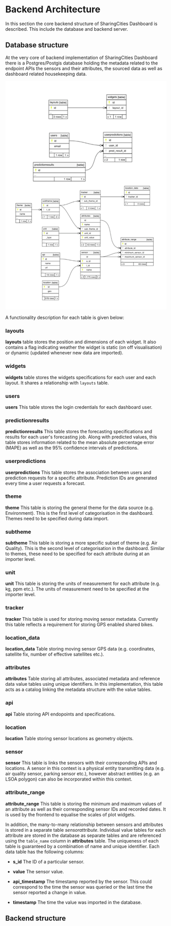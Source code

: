 # Backend Architecture

In this section the core backend structure of SharingCities Dashboard is described. This include the database and backend server.

## Database structure 
At the very core of backend implementation of SharingCities Dashboard there is a Postgres/Postgis database holding the metadata related to the endpoint APIs the sensors and their attributes, the sourced data as well as dashboard related housekeeping data. 

![](../images/scd-metadata.png)

A functionality description for each table is given below:

### layouts 
**layouts**  table stores the position and dimensions of each widget. It also contains a flag indicating weather the widget is static (on off visualisation) or dynamic (updated whenever new data are imported).

### widgets 
**widgets** table stores the widgets specifications for each user and each layout. It shares a relationship with ``` layouts ``` table.

### users
 **users** This table stores the login credentials for each dashboard user.  

### predictionresults
 **predictionresults** This table stores the forecasting specifications and results for each user's forecasting job. Along with predicted values, this table stores information related to the mean absolute percentage error (MAPE) as well as the 95% confidence intervals of predictions.

### userpredictions 
 **userpredictions** This table stores the association between users and prediction requests for a specific attribute. Prediction IDs are generated every time a user requests a forecast.

### theme 
**theme** This table is storing the general theme for the data source (e.g. Environment). This is the first level of categorisation in the dashboard. Themes need to be specified during data import.

### subtheme 
**subtheme** This table is storing a more specific subset of theme (e.g. Air Quality). This is the second level of categorisation in the dashboard. Similar to themes, these need to be specified for each attribute during at an importer level.

### unit 
**unit** This table is storing the units of measurement for each attribute (e.g. kg, ppm etc.). The units of measurement need to be specified at the importer level. 

### tracker
**tracker** This table is used for storing moving sensor metadata. Currently this table reflects a requirement for storing GPS enabled shared bikes.

### location_data
 **location_data** Table storing moving sensor GPS data (e.g. coordinates, satellite fix, number of effective satellites etc.).

### attributes
 **attributes** Table storing all attributes, associated metadata and reference data value tables using unique identifiers. In this implementation, this table acts as a catalog linking the metadata structure with the value tables. 

### api
**api** Table storing API endopoints and specifications. 

### location
**location** Table storing sensor locations as geometry objects. 

### sensor 
**sensor** This table is links the sensors with their corresponding APIs and locations. A sensor in this context is a physical entity transmitting data (e.g. air quality sensor, parking sensor etc.), however abstract entities (e.g. an LSOA polygon) can also be incorporated within this context.

### attribute_range 
**attribute_range** This table is storing the minimum and maximum values of an attribute as well as their corresponding sensor IDs and recorded dates. It is used by the frontend to equalise the scales of plot widgets.

In addition, the many-to-many relationship between sensors and attributes is stored in a separate table *sensorattribute*. Individual value tables for each attribute are stored in the database as separate tables and are referenced using the ``` table_name ``` column in **attributes** table. The uniqueness of each table is guaranteed by a combination of name and unique identifier. Each data table has the following columns:

- **s_id** 
    The ID of a particular sensor.

- **value** 
    The sensor value.

- **api_timestamp**
    The timestamp reported by the sensor. This could correspond to the time the sensor was queried or the last time the sensor reported a change in value.

- **timestamp** 
    The time the value was imported in the database.

## Backend structure 


